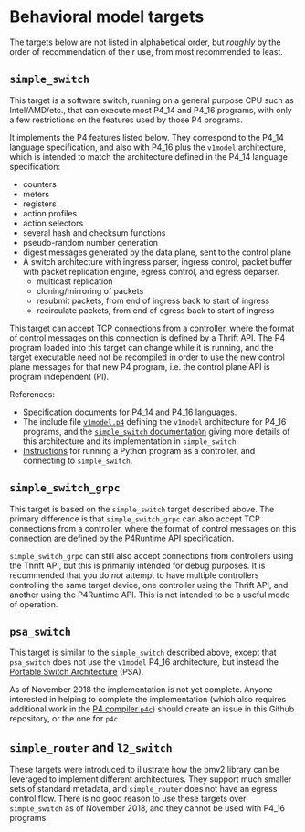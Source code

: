 # Behavioral model targets

The targets below are not listed in alphabetical order, but _roughly_
by the order of recommendation of their use, from most recommended to
least.


## `simple_switch`

This target is a software switch, running on a general purpose CPU
such as Intel/AMD/etc., that can execute most P4_14 and P4_16
programs, with only a few restrictions on the features used by those
P4 programs.

It implements the P4 features listed below.  They correspond to the
P4_14 language specification, and also with P4_16 plus the `v1model`
architecture, which is intended to match the architecture defined in
the P4_14 language specification:

+ counters
+ meters
+ registers
+ action profiles
+ action selectors
+ several hash and checksum functions
+ pseudo-random number generation
+ digest messages generated by the data plane, sent to the control plane
+ A switch architecture with ingress parser, ingress control, packet
  buffer with packet replication engine, egress control, and egress
  deparser.
  + multicast replication
  + cloning/mirroring of packets
  + resubmit packets, from end of ingress back to start of ingress
  + recirculate packets, from end of egress back to start of ingress

This target can accept TCP connections from a controller, where the
format of control messages on this connection is defined by a Thrift
API.  The P4 program loaded into this target can change while it is
running, and the target executable need not be recompiled in order to
use the new control plane messages for that new P4 program, i.e. the
control plane API is program independent (PI).

References:

+ [Specification documents](https://p4.org/specs/) for P4_14 and P4_16
  languages.
+ The include file [`v1model.p4`](https://github.com/p4lang/p4c/blob/master/p4include/v1model.p4)
  defining the `v1model` architecture for P4_16 programs, and the
  [`simple_switch` documentation](../docs/simple_switch.md) giving
  more details of this architecture and its implementation in
  `simple_switch`.
+ [Instructions](../README.md#using-the-cli-to-populate-tables) for
  running a Python program as a controller, and connecting to
  `simple_switch`.


## `simple_switch_grpc`

This target is based on the `simple_switch` target described above.
The primary difference is that `simple_switch_grpc` can also accept
TCP connections from a controller, where the format of control
messages on this connection are defined by the [P4Runtime API
specification](https://github.com/p4lang/p4runtime).

`simple_switch_grpc` can still also accept connections from
controllers using the Thrift API, but this is primarily intended for
debug purposes.  It is recommended that you do _not_ attempt to have
multiple controllers controlling the same target device, one
controller using the Thrift API, and another using the P4Runtime API.
This is not intended to be a useful mode of operation.


## `psa_switch`

This target is similar to the `simple_switch` described above, except
that `psa_switch` does not use the `v1model` P4_16 architecture, but
instead the [Portable Switch Architecture](https://p4.org/specs/)
(PSA).

As of November 2018 the implementation is not yet complete.  Anyone
interested in helping to complete the implementation (which also
requires additional work in the [P4 compiler
`p4c`](https://github.com/p4lang/p4c)) should create an issue in this
Github repository, or the one for `p4c`.


## `simple_router` and `l2_switch`

These targets were introduced to illustrate how the bmv2 library can
be leveraged to implement different architectures.  They support much
smaller sets of standard metadata, and `simple_router` does not have
an egress control flow.  There is no good reason to use these targets
over `simple_switch` as of November 2018, and they cannot be used with
P4_16 programs.
